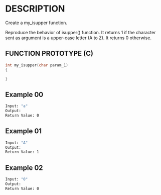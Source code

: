 # DESCRIPTION

Create a my_isupper function.

Reproduce the behavior of isupper() function. It returns 1 if the character sent as argument is a upper-case letter (A to Z). It returns 0 otherwise.

## FUNCTION PROTOTYPE (C)

```c
int my_isupper(char param_1)
{

}
```

## Example 00
```bash
Input: "a"
Output: 
Return Value: 0
```
## Example 01
```bash
Input: "A"
Output: 
Return Value: 1
```
## Example 02
```bash
Input: "0"
Output: 
Return Value: 0
```